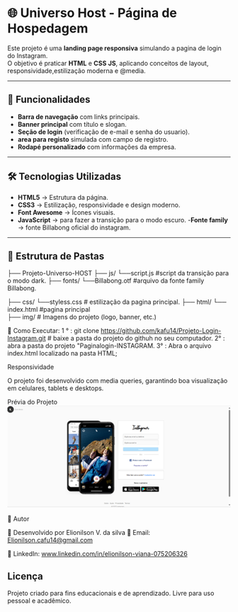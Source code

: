# 🌐 Universo Host - Página de Hospedagem

Este projeto é uma **landing page responsiva** simulando a pagina de login do Instagram.  
O objetivo é praticar **HTML** e **CSS** **JS**, aplicando conceitos de layout, responsividade,estilização moderna e @media.

---

## 📑 Funcionalidades

- **Barra de navegação** com links principais.  
- **Banner principal** com título e slogan.  
- **Seção de login** (verificação de e-mail e senha do usuario).  
- **area para registo** simulada com campo de registro.  
- **Rodapé personalizado** com informações da empresa.  

---

## 🛠️ Tecnologias Utilizadas

- **HTML5** → Estrutura da página.  
- **CSS3** → Estilização, responsividade e design moderno.  
- **Font Awesome** → Ícones visuais. 
- **JavaScript** → para fazer a transição para o modo escuro.
-**Fonte family** → fonte Billabong oficial do instagram.

---

## 📂 Estrutura de Pastas

├── Projeto-Universo-HOST
  ├── js/
    └──script.js    #script da transição para o modo dark.
  ├── fonts/
    └──Billabong.otf   #arquivo da fonte family Billabong.

  ├── css/
    └──styless.css     # estilização da pagina principal.
  ├── html/
     └── index.html    #pagina principal     
  ├── img/                # Imagens do projeto (logo, banner, etc.)

🚀 Como Executar:
1 ° : git clone https://github.com/kafu14/Projeto-Login-Instagram.git  # baixe a pasta do projeto do githuh no seu computador.
2°  : abra a pasta do projeto "Paginalogin-INSTAGRAM.
3° : Abra o arquivo index.html localizado na pasta HTML;

Responsividade

O projeto foi desenvolvido com media queries, garantindo boa visualização em celulares, tablets e desktops.

Prévia do Projeto
![imagem do site](Paginalogin-INSTAGRAM.png)

📌 Autor

👤 Desenvolvido por Elionilson V. da silva
📧 Email: Elionilson.cafu14@gmail.com

🔗 LinkedIn: www.linkedin.com/in/elionilson-viana-075206326

## Licença

Projeto criado para fins educacionais e de aprendizado. Livre para uso pessoal e acadêmico.